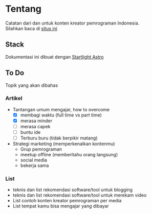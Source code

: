 # Tentang

Catatan dari dan untuk konten kreator pemrograman Indonesia.  
Silahkan baca di [situs ini](https://cara.sko.dev)

## Stack
Dokumentasi ini dibuat dengan [Startlight Astro](https://starlight.astro.build/)

## To Do
Topik yang akan dibahas


### Artikel

- Tantangan umum mengajar, how to overcome
    - [X] membagi waktu (full time vs part time)
    - [X] merasa minder
    - [ ] merasa capek
    - [ ] buntu ide
    - [ ] Terburu buru (tidak berpikir matang)

- Strategi marketing (memperkenalkan kontenmu)
    - Grup pemrograman
    - meetup offline (memberitahu orang langsung)
    - social media
    - bekerja sama

### List
- teknis dan list rekomendasi software/tool untuk blogging
- teknis dan list rekomendasi software/tool untuk merekam video
- List contoh konten kreator pemrograman per media
- List tempat kamu bisa mengajar yang dibayar
